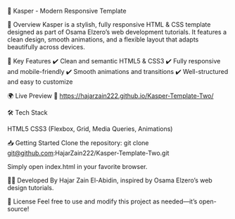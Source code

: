 🎨 Kasper - Modern Responsive Template

🚀 Overview
Kasper is a stylish, fully responsive HTML & CSS template designed as part of Osama Elzero’s web development tutorials. It features a clean design, smooth animations, and a flexible layout that adapts beautifully across devices.

🔹 Key Features
✔️ Clean and semantic HTML5 & CSS3
✔️ Fully responsive and mobile-friendly
✔️ Smooth animations and transitions
✔️ Well-structured and easy to customize

🌍 Live Preview
🔗 https://hajarzain222.github.io/Kasper-Template-Two/

🛠 Tech Stack

HTML5
CSS3 (Flexbox, Grid, Media Queries, Animations)

📥 Getting Started
Clone the repository:
git clone git@github.com:HajarZain222/Kasper-Template-Two.git

Simply open index.html in your favorite browser.

👩‍💻 Developed By
Hajar Zain El-Abidin, inspired by Osama Elzero’s web design tutorials.

📜 License
Feel free to use and modify this project as needed—it’s open-source!

